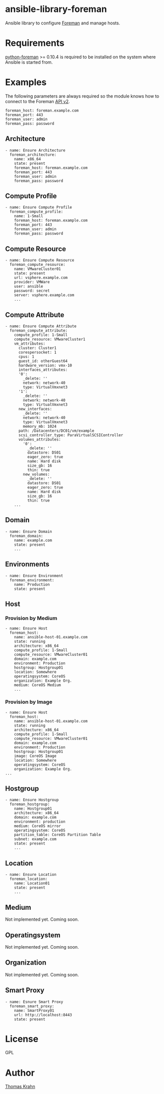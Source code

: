 # ansible-library-foreman
Ansible library to configure [Foreman] and manage hosts.

# Requirements
[python-foreman] >= 0.10.4 is required to be installed on the system where Ansible is started from.

# Examples
The following parameters are always required so the module knows how to connect to the Foreman [API v2].

```
foreman_host: foreman.example.com
foreman_port: 443
foreman_user: admin
foreman_pass: password
```
## Architecture
```
- name: Ensure Architecture
  foreman_architecture:
    name: x86_64
    state: present
    foreman_host: foreman.example.com
    foreman_port: 443
    foreman_user: admin
    foreman_pass: password
```
## Compute Profile

```
- name: Ensure Compute Profile
  foreman_compute_profile:
    name: 1-Small
    foreman_host: foreman.example.com
    foreman_port: 443
    foreman_user: admin
    foreman_pass: password
```

## Compute Resource
```
- name: Ensure Compute Resource
  foreman_compute_resource:
    name: VMwareCluster01
    state: present
    url: vsphere.example.com
    provider: VMWare
    user: ansible
    password: secret
    server: vsphere.example.com
    ...
```

## Compute Attribute
```
- name: Ensure Compute Attribute
  foreman_compute_attribute:
    compute_profile: 1-Small
    compute_resource: VMwareCluster1
    vm_attributes:
      cluster: Cluster1
      corespersocket: 1
      cpus: 1
      guest_id: otherGuest64
      hardware_version: vmx-10
      interfaces_attributes:
      '0':
        _delete: ''
        network: network-40
        type: VirtualVmxnet3
      '1':
        _delete: ''
        network: network-40
        type: VirtualVmxnet3
      new_interfaces:
        _delete: ''
        network: network-40
        type: VirtualVmxnet3
        memory_mb: 1024
      path: /Datacenters/DC01/vm/example
      scsi_controller_type: ParaVirtualSCSIController
      volumes_attributes:
        '0':
          _delete: ''
          datastore: DS01
          eager_zero: true
          name: Hard disk
          size_gb: 16
          thin: true
        new_volumes:
          _delete: ''
          datastore: DS01
          eager_zero: true
          name: Hard disk
          size_gb: 16
          thin: true
    ...
```
## Domain
```
- name: Ensure Domain
  foreman_domain:
    name: example.com
    state: present
    ...
```
## Environments
```
- name: Ensure Environment
  foreman_environment:
    name: Production
    state: present
```
## Host
### Provision by Medium
```
- name: Ensure Host
  foreman_host:
    name: ansible-host-01.example.com
    state: running
    architecture: x86_64
    compute_profile: 1-Small
    compute_resource: VMwareCluster01
    domain: example.com
    environment: Production
    hostgroup: Hostgroup01
    location: Somewhere
    operatingsystem: CoreOS
    organization: Example Org.
    medium: CoreOS Medium
    ...
```
### Provision by Image
```
- name: Ensure Host
  foreman_host:
    name: ansible-host-01.example.com
    state: running
    architecture: x86_64
    compute_profile: 1-Small
    compute_resource: VMwareCluster01
    domain: example.com
    environment: Production
    hostgroup: Hostgroup01
    image: CoreOS Image
    location: Somewhere
    operatingsystem: CoreOS
    organization: Example Org.
...
```
## Hostgroup
```
- name: Ensure Hostgroup
  foreman_hostgroup:
    name: Hostgroup01
    architecture: x86_64
    domain: example.com
    environment: production
    medium: CoreOS mirror
    operatingsystem: CoreOS
    partition_table: CoreOS Partition Table
    subnet: example.com
    state: present
    ...
```

## Location
```
- name: Ensure Location
  foreman_location:
    name: Location01
    state: present
    ...
```

## Medium
Not implemented yet. Coming soon.

## Operatingsystem
Not implemented yet. Coming soon.

## Organization
Not implemented yet. Coming soon.

## Smart Proxy
```
- name: Esnure Smart Proxy
  foreman_smart_proxy:
    name: SmartProxy01
    url: http://localhost:8443
    state: present
```

# License

GPL

# Author
[Thomas Krahn]

[Foreman]: www.theforeman.org
[API v2]: www.theforeman.org/api_v2.html
[python-foreman]: https://github.com/Nosmoht/python-foreman
[Thomas Krahn]: mailto:ntbc@gmx.net
